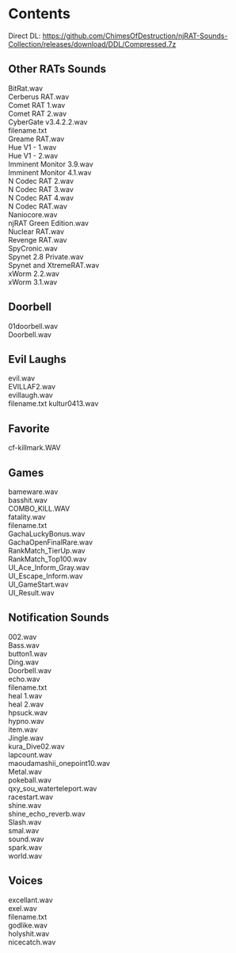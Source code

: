 # Contents
Direct DL: https://github.com/ChimesOfDestruction/njRAT-Sounds-Collection/releases/download/DDL/Compressed.7z
## Other RATs Sounds  
BitRat.wav  
Cerberus RAT.wav  
Comet RAT 1.wav  
Comet RAT 2.wav  
CyberGate v3.4.2.2.wav  
filename.txt  
Greame RAT.wav  
Hue V1 - 1.wav  
Hue V1 - 2.wav  
Imminent Monitor 3.9.wav  
Imminent Monitor 4.1.wav  
N Codec RAT 2.wav  
N Codec RAT 3.wav  
N Codec RAT 4.wav  
N Codec RAT.wav  
Naniocore.wav  
njRAT Green Edition.wav    
Nuclear RAT.wav    
Revenge RAT.wav  
SpyCronic.wav  
Spynet 2.8 Private.wav  
Spynet and XtremeRAT.wav  
xWorm 2.2.wav  
xWorm 3.1.wav  
## Doorbell  
01doorbell.wav  
Doorbell.wav  
## Evil Laughs        
evil.wav      
EVILLAF2.wav    
evillaugh.wav  
filename.txt
kultur0413.wav  
## Favorite  
cf-killmark.WAV  
## Games  
bameware.wav  
basshit.wav  
COMBO_KILL.WAV  
fatality.wav  
filename.txt  
GachaLuckyBonus.wav  
GachaOpenFinalRare.wav  
RankMatch_TierUp.wav  
RankMatch_Top100.wav  
UI_Ace_Inform_Gray.wav  
UI_Escape_Inform.wav  
UI_GameStart.wav  
UI_Result.wav  
## Notification Sounds  
002.wav  
Bass.wav  
button1.wav  
Ding.wav  
Doorbell.wav  
echo.wav  
filename.txt  
heal 1.wav  
heal 2.wav  
hpsuck.wav  
hypno.wav  
item.wav  
Jingle.wav  
kura_Dive02.wav  
lapcount.wav  
maoudamashii_onepoint10.wav  
Metal.wav  
pokeball.wav  
qxy_sou_waterteleport.wav  
racestart.wav  
shine.wav  
shine_echo_reverb.wav  
Slash.wav  
smal.wav  
sound.wav  
spark.wav  
world.wav  
## Voices  
excellant.wav  
exel.wav  
filename.txt  
godlike.wav  
holyshit.wav  
nicecatch.wav  
